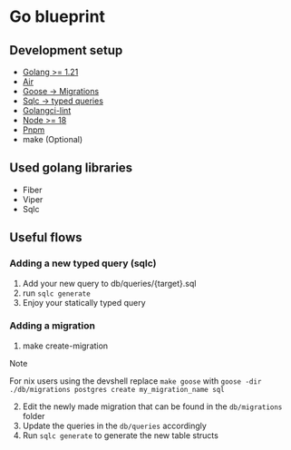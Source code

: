 # Go blueprint

## Development setup

- [Golang >= 1.21](https://go.dev/)
- [Air](https://github.com/air-verse/air/tree/master?tab=readme-ov-file#installation)
- [Goose -> Migrations](https://github.com/pressly/goose?tab=readme-ov-file#install)
- [Sqlc -> typed queries](https://docs.sqlc.dev/en/latest/overview/install.html)
- [Golangci-lint](https://golangci-lint.run/welcome/install/#local-installation)
- [Node >= 18](https://nodejs.org/en/download/package-manager)
- [Pnpm](https://pnpm.io/installation)
- make (Optional)

## Used golang libraries
- Fiber
- Viper
- Sqlc

## Useful flows

### Adding a new typed query (sqlc)

1) Add your new query to db/queries/{target}.sql
2) run `sqlc generate`
3) Enjoy your statically typed query

### Adding a migration

1) make create-migration
> [!NOTE]
> For nix users using the devshell replace `make goose` with `goose -dir ./db/migrations postgres create my_migration_name sql`
2) Edit the newly made migration that can be found in the `db/migrations` folder
3) Update the queries in the `db/queries` accordingly
4) Run `sqlc generate` to generate the new table structs
